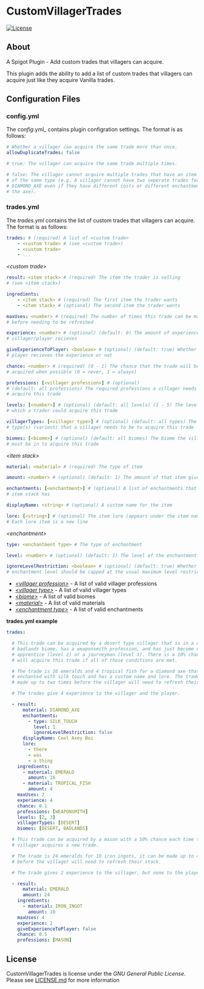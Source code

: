 # CustomVillagerTrades
[![License](https://img.shields.io/github/license/Reldeam/CustomVillagerTrades)](LICENSE.md)

## About
A Spigot Plugin - Add custom trades that villagers can acquire.

This plugin adds the ability to add a list of custom trades that villagers can
acquire just like they acquire Vanilla trades.

## Configuration Files

### config.yml
The _config_.yml_ contains plugin configration settings.
The format is as follows:
```yaml
# Whether a villager can acquire the same trade more than once.
allowDuplicateTrades: false 

# true: The villager can acquire the same trade multiple times.

# false: The villager cannot acquire multiple trades that have an item result 
# of the same type (e.g. A villager cannot have two seperate trades for a 
# DIAMOND_AXE even if they have different costs or different enchantments on 
# the axe).


```

### trades.yml

The _trades.yml_ contains the list of custom trades that villagers can acquire.
The format is as follows:
```yaml
trades: # (required) A list of <custom trade>
    - <custom trade> # (see <custom trade>)
    - <custom trade>
    - ...
```

_&lt;custom trade&gt;_
```yaml
result: <item stack> # (required) The item the trader is selling 
# (see <item stack>)

ingredients: 
    - <item stack> # (required) The first item the trader wants
    - <item stack> # (optional) The second item the trader wants

maxUses: <number> # (required) The number of times this trade can be made 
# before needing to be refreshed

experience: <number> # (optional) (default: 0) The amount of experience the 
# villager/player recieves

giveExperienceToPlayer: <boolean> # (optional) (default: true) Whether the 
# player recieves the experience or not

chance: <number> # (required) (0 - 1) The chance that the trade will be 
# acquired when possible (0 = never, 1 = always)

professions: [<villager profession>] # (optional) 
# (default: all professions) The required professions a villager needs to 
# acquire this trade

levels: [<number>] # (optional) (default: all levels) (1 - 5) The levels at 
# which a trader could acquire this trade

villagerTypes: [<villager type>] # (optional) (default: all types) The villager 
# type(s) (varient) that a villager needs to be to acquire this trade

biomes: [<biome>] # (optional) (default: all biomes) The biome the villager 
# must be in to acquire this trade
```

_&lt;item stack&gt;_
```yaml
material: <material> # (required) The type of item

amount: <number> # (optional) (default: 1) The amount of that item given by the trader

enchantments: [<enchantment>] # (optional) A list of enchantments that the 
# item stack has

displayName: <string> # (optional) A custom name for the item

lore: [<string>] # (optional) The item lore (appears under the item name)
# Each lore item is a new line 
```

_&lt;enchantment&gt;_
```yaml
type: <enchantment type> # The type of enchantment

level: <number> # (optional) (default: 1) The level of the enchantment

ignoreLevelRestriction: <boolean> # (optional) (default: true) Whether the 
# enchantment level should be capped at the usual maximum level restriction
```
- [_&lt;villager profession&gt;_](https://hub.spigotmc.org/javadocs/bukkit/org/bukkit/entity/Villager.Profession.html) - A list of valid villager professions
- [_&lt;villager type&gt;_](https://hub.spigotmc.org/javadocs/bukkit/org/bukkit/entity/Villager.Type.html) - A list of valid villager types
- [_&lt;biome&gt;_](https://hub.spigotmc.org/javadocs/bukkit/org/bukkit/block/Biome.html) - A list of valid biomes
- [_&lt;material&gt;_](https://hub.spigotmc.org/javadocs/bukkit/org/bukkit/Material.html) - A list of valid materials
- [_&lt;enchantment type&gt;_](ttps://hub.spigotmc.org/javadocs/bukkit/org/bukkit/enchantments/EnchantmentWrapper.html) - A list of valid enchantments

**trades.yml example**

```yaml
trades:

  # This trade can be acquired by a desert type villager that is in a desert or 
  # badlands biome, has a weaponsmith profession, and has just become either an 
  # apprentice (level 2) or a journeyman (level 3). There is a 10% chance they 
  # will acquire this trade if all of those conditions are met.

  # The trade is 16 emeralds and 4 tropical fish for a diamond axe that is 
  # enchanted with silk touch and has a custom name and lore. The trade can be 
  # made up to two times before the villager will need to refresh their stock.

  # The trades give 4 experience to the villager and the player.

  - result:
      material: DIAMOND_AXE
      enchantments:
        - type: SILK_TOUCH
          level: 1
          ignoreLevelRestriction: false
      displayName: Cool Axey Boi
      lore: 
        - there
        - was
        - a thing
    ingredients:
      - material: EMERALD
        amount: 16
      - material: TROPICAL_FISH
        amount: 4
    maxUses: 2
    experience: 4
    chance: 0.1
    professions: [WEAPONSMITH]
    levels: [2, 3]
    villagerTypes: [DESERT]
    biomes: [DESERT, BADLANDS]

  # This trade can be acquired by a mason with a 50% chance each time the 
  # villager acquires a new trade.

  # The trade is 24 emeralds for 10 iron ingots, it can be made up to 4 times 
  # before the villager will need to refresh their stock.

  # The trade gives 2 experience to the villager, but none to the player.

  - result:
      material: EMERALD
      amount: 24 
    ingredients:
      - material: IRON_INGOT
        amount: 10
    maxUses: 4
    experience: 2
    giveExperienceToPlayer: false
    chance: 0.5
    professions: [MASON]
```

## License

CustomVillagerTrades is license under the _GNU General Public License_. Please see [LICENSE.md](https://github.com/Reldeam/CustomVillagerTrades/blob/main/LICENSE) for more information